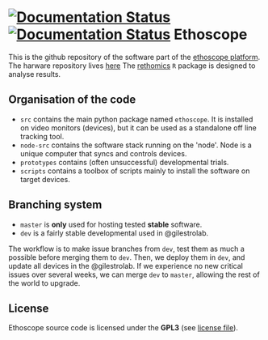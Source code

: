 [![Documentation Status](https://readthedocs.org/projects/ethoscope/badge/?version=latest)](http://ethoscope.readthedocs.org/en/latest/?badge=latest)
[![Documentation Status](https://readthedocs.org/projects/ethoscope/badge/?version=dev)](http://ethoscope.readthedocs.org/en/latest/?badge=dev)
Ethoscope
============

This is the github repository of the software part of the [ethoscope platform](http://gilestrolab.github.io/ethoscope/).
The harware repository lives [here](https://github.com/PolygonalTree/ethoscope_hardware)
The [rethomics](https://github.com/gilestrolab/rethomics) `R` package is designed to analyse results.


Organisation of the code
--------------------------

* `src` contains the main python package named `ethoscope`. It is installed on video monitors (devices), but it can be used as a standalone off line tracking tool.
* `node-src` contains the software stack running on the 'node'. Node is a unique computer that syncs and controls devices.
* `prototypes` contains (often unsuccessful) developmental trials.
* `scripts` contains a toolbox of scripts mainly to install the software on target devices.


Branching system
--------------------------

* `master` is **only** used for hosting tested **stable** software.
* `dev` is a fairly stable developmental used in @gilestrolab.

The workflow is to make issue branches from `dev`, test them as much a possible before merging them to `dev`.
Then, we deploy them in `dev`, and update all devices in the @gilestrolab.
If we experience no new critical issues over several weeks, we can merge `dev` to `master`, allowing the rest of the world to upgrade.

License
---------------

Ethoscope source code is licensed under the **GPL3** (see [license file](LICENSE)).
